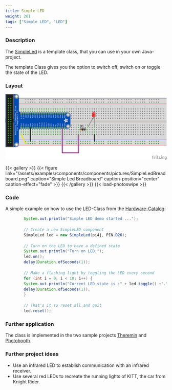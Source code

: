 ```yaml
---
title: Simple LED
weight: 201
tags: ["Simple LED", "LED"]
---
```


### Description

The [SimpleLed](https://github.com/Pi4J/pi4j-example-components/tree/main/src/main/java/com/pi4j/catalog/components/SimpleLed.java) is a template class, that you can use in your own Java-project.

The template Class gives you the option to switch off, switch on or toggle the state of the LED.

### Layout

![Simple LED Layout](/assets/examples/components/components/Layout-SimpleLED.png)

{{< gallery >}}
{{< figure link="/assets/examples/components/components/pictures/SimpleLedBreadboard.png" caption="Simple Led Breadboard" caption-position="center" caption-effect="fade" >}}
{{< /gallery >}}
{{< load-photoswipe >}}

### Code

A simple example on how to use the LED-Class from the [Hardware-Catalog](https://github.com/Pi4J/pi4j-example-components):

```java
        System.out.println("Simple LED demo started ...");

        // Create a new SimpleLED component
        SimpleLed led = new SimpleLed(pi4j, PIN.D26);

        // Turn on the LED to have a defined state
        System.out.println("Turn on LED.");
        led.on();
        delay(Duration.ofSeconds(1));

        // Make a flashing light by toggling the LED every second
        for (int i = 0; i < 10; i++) {
        System.out.println("Current LED state is :" + led.toggle() +".");
        delay(Duration.ofSeconds(1));
        }

        // That's it so reset all and quit
        led.reset();

```

### Further application

The class is implemented in the two sample projects [Theremin](https://github.com/DieterHolz/RaspPiTheremin) and [Photobooth](https://github.com/DieterHolz/PhotoBooth).

### Further project ideas

- Use an infrared LED to establish communication with an infrared receiver.
- Use several red LEDs to recreate the running lights of KITT, the car from Knight Rider.
